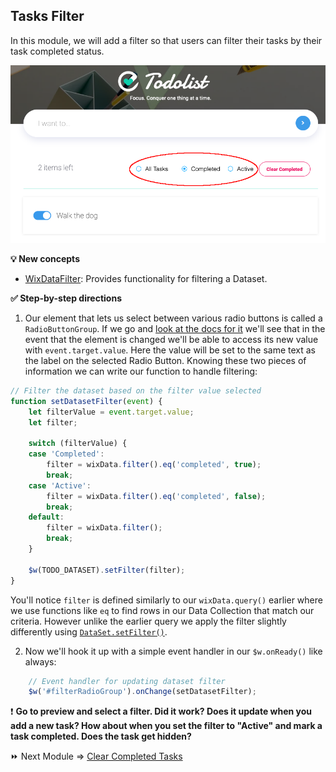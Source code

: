 ## Tasks Filter

In this module, we will add a filter so that users can filter their tasks by their task completed status.

<p><img src="assets/tasks-filter.png" alt="Tasks Filter"></p>

**:bulb: New concepts**
- [WixDataFilter](https://www.wix.com/velo/reference/wix-data.WixDataFilter.html): Provides functionality for filtering a Dataset.

**:white_check_mark: Step-by-step directions**

1. Our element that lets us select between various radio buttons is called a `RadioButtonGroup`. If we go and [look at the docs for it](https://www.wix.com/velo/reference/$w/radiobuttongroup/onchange) we'll see that in the event that the element is changed we'll be able to access its new value with `event.target.value`. Here the value will be set to the same text as the label on the selected Radio Button. Knowing these two pieces of information we can write our function to handle filtering:

```js
// Filter the dataset based on the filter value selected
function setDatasetFilter(event) {
    let filterValue = event.target.value;
    let filter;

    switch (filterValue) {
    case 'Completed':
        filter = wixData.filter().eq('completed', true);
        break;
    case 'Active':
        filter = wixData.filter().eq('completed', false);
        break;
    default:
        filter = wixData.filter();
        break;
    }

    $w(TODO_DATASET).setFilter(filter);
}
```

You'll notice `filter` is defined similarly to our `wixData.query()` earlier where we use functions like `eq` to find rows in our Data Collection that match our criteria. However unlike the earlier query we apply the filter slightly differently using [`DataSet.setFilter()`](https://www.wix.com/velo/reference/wix-dataset/dataset/setfilter).


2. Now we'll hook it up with a simple event handler in our `$w.onReady()` like always:

```js
    // Event handler for updating dataset filter
    $w('#filterRadioGroup').onChange(setDatasetFilter);
```

:exclamation: **Go to preview and select a filter. Did it work? Does it update when you add a new task? How about when you set the filter to "Active" and mark a task completed. Does the task get hidden?**

:fast_forward: Next Module => [Clear Completed Tasks](CLEAR_COMPLETED_TASKS.md)
